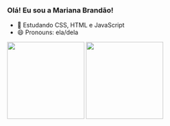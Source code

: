 ### Olá! Eu sou a Mariana Brandão!

- 🌱 Estudando CSS, HTML e JavaScript
- 😄 Pronouns: ela/dela

<div>
  <img height=180em src="https://github-readme-stats.vercel.app/api?username=marianabrgn&show_icons=true&theme=radical">
  <img height=180em src="https://github-readme-stats.vercel.app/api/top-langs/?username=marianabrgn&layout=compact&theme=radical">
</div>
